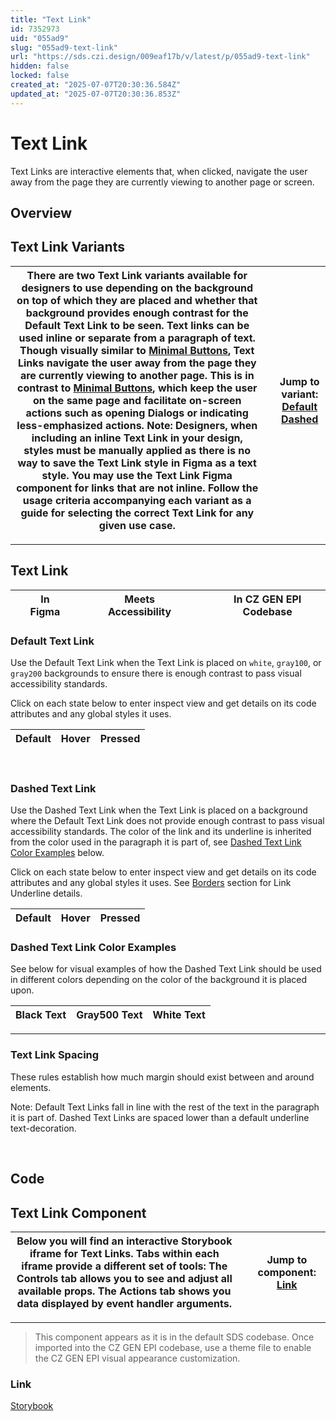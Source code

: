 ```yaml
---
title: "Text Link"
id: 7352973
uid: "055ad9"
slug: "055ad9-text-link"
url: "https://sds.czi.design/009eaf17b/v/latest/p/055ad9-text-link"
hidden: false
locked: false
created_at: "2025-07-07T20:30:36.584Z"
updated_at: "2025-07-07T20:30:36.853Z"
---
```


# Text Link

Text Links are interactive elements that, when clicked, navigate the user away from the page they are currently viewing to another page or screen.

## Overview

## Text Link Variants

| There are two Text Link variants available for designers to use depending on the background on top of which they are placed and whether that background provides enough contrast for the Default Text Link to be seen. Text links can be used inline or separate from a paragraph of text.  Though visually similar to [Minimal Buttons](https://sds.czi.design/009eaf17b/v/0/p/4289c6-buttons/t/25a37c), Text Links navigate the user away from the page they are currently viewing to another page. This is in contrast to [Minimal Buttons](https://sds.czi.design/009eaf17b/v/0/p/4289c6-buttons/t/25a37c), which keep the user on the same page and facilitate on-screen actions such as opening Dialogs or indicating less-emphasized actions.  Note: Designers, when including an inline Text Link in your design, styles must be manually applied as there is no way to save the Text Link style in Figma as a text style. You may use the Text Link Figma component for links that are not inline.  Follow the usage criteria accompanying each variant as a guide for selecting the correct Text Link for any given use case. |   | **Jump to variant:** [Default](https://sds.czi.design/009eaf17b/v/0/p/055ad9-text-links/t/0372ba) [Dashed](https://sds.czi.design/009eaf17b/v/0/p/055ad9-text-links/t/673903) |
| --- | --- | --- |

---

## Text Link

|  | In Figma |   |  | Meets Accessibility |   |  | In CZ GEN EPI Codebase |
| --- | --- | --- | --- | --- | --- | --- | --- |

### Default Text Link

Use the Default Text Link when the Text Link is placed on `white`, `gray100`, or `gray200` backgrounds to ensure there is enough contrast to pass visual accessibility standards.

Click on each state below to enter inspect view and get details on its code attributes and any global styles it uses.

| **Default** | **Hover** | **Pressed** |
| --- | --- | --- |

 

### Dashed Text Link

Use the Dashed Text Link when the Text Link is placed on a background where the Default Text Link does not provide enough contrast to pass visual accessibility standards. The color of the link and its underline is inherited from the color used in the paragraph it is part of, see [Dashed Text Link Color Examples](https://sds.czi.design/009eaf17b/v/0/p/055ad9-text-links/t/864b58) below.

Click on each state below to enter inspect view and get details on its code attributes and any global styles it uses. See [Borders](https://sds.czi.design/009eaf17b/p/22e5f8) section for Link Underline details.

| **Default** | **Hover** | **Pressed** |
| --- | --- | --- |

### Dashed Text Link Color Examples

See below for visual examples of how the Dashed Text Link should be used in different colors depending on the color of the background it is placed upon.

| **Black Text** | **Gray500 Text** | **White Text** |
| --- | --- | --- |

---

### Text Link Spacing

These rules establish how much margin should exist between and around elements.

Note: Default Text Links fall in line with the rest of the text in the paragraph it is part of. Dashed Text Links are spaced lower than a default underline text-decoration.

 

## Code

## Text Link Component

| Below you will find an interactive Storybook iframe for Text Links.  Tabs within each iframe provide a different set of tools: The Controls tab allows you to see and adjust all available props. The Actions tab shows you data displayed by event handler arguments. |   | **Jump to component:** [Link](https://sds.czi.design/009eaf17b/v/0/p/055ad9-text-links/t/254177) |
| --- | --- | --- |

---

>This component appears as it is in the default SDS codebase. Once imported into the CZ GEN EPI codebase, use a theme file to enable the CZ GEN EPI visual appearance customization.

### Link

[Storybook](https://chanzuckerberg.github.io/sci-components/?path=/story/link--default)

